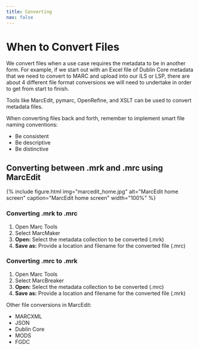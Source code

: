 ```yaml
---
title: Converting
nav: false
---
```


# When to Convert Files

We convert files when a use case requires the metadata to be in another form. For example, if we start out with an Excel file of Dublin Core metadata that we need to convert to MARC and upload into our ILS or LSP, there are about 4 different file format conversions we will need to undertake in order to get from start to finish.

Tools like MarcEdit, pymarc, OpenRefine, and XSLT can be used to convert metadata files.

When converting files back and forth, remember to implement smart file naming conventions:
* Be consistent
* Be descriptive
* Be distinctive

## Converting between .mrk and .mrc using MarcEdit

{% include figure.html img="marcedit_home.jpg" alt="MarcEdit home screen" caption="MarcEdit home screen" width="100%" %}

### Converting .mrk to .mrc

1. Open Marc Tools
1. Select MarcMaker
1. **Open:** Select the metadata collection to be converted (.mrk)
1. **Save as:** Provide a location and filename for the converted file (.mrc)

### Converting .mrc to .mrk
1. Open Marc Tools
1. Select MarcBreaker
1. **Open:** Select the metadata collection to be converted (.mrc)
1. **Save as:** Provide a location and filename for the converted file (.mrk)

Other file conversions in MarcEdit:
* MARCXML
* JSON
* Dublin Core
* MODS
* FGDC
